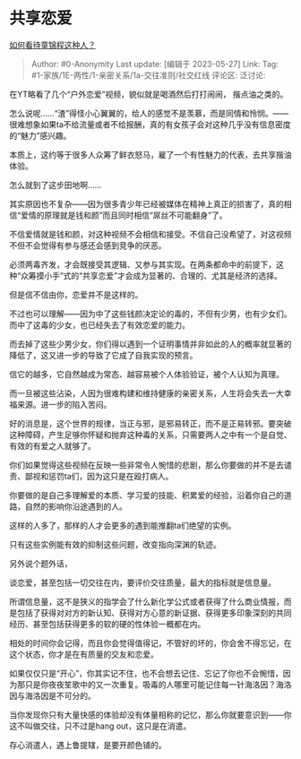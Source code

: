 # 共享恋爱
[如何看待童锦程这种人？](https://www.zhihu.com/question/485127764/answer/3046345482)

> Author: #0-Anonymity
> Last update: [编辑于 2023-05-27]
> Link:
> Tag: #1-家族/1E-两性/1-亲密关系/1a-交往准则/社交红线 
> 评论区:
> 泛讨论:

在YT略看了几个“户外恋爱”视频，貌似就是喝酒然后打打闹闹， 揩点油之类的。

怎么说呢……“渣”得怪小心翼翼的，给人的感觉不是羡慕，而是同情和怜悯。——很难想象如果ta不给流量或者不给报酬，真的有女孩子会对这种几乎没有信息密度的“魅力”感兴趣。

本质上，这约等于很多人众筹了鲜衣怒马，雇了一个有性魅力的代表，去共享揩油体验。

怎么就到了这步田地啊……

其实原因也不复杂——因为很多青少年已经被媒体在精神上真正的损害了，真的相信“爱情的原理就是钱和颜”而且同时相信“屌丝不可能翻身”了。

不信爱情就是钱和颜，对这种视频不会相信和接受。不信自己没希望了，对这视频不但不会觉得有参与感还会感到竞争的厌恶。

必须两毒齐发，才会既接受其逻辑、又参与其实现。在两条都命中的前提下，这种“众筹摸小手”式的“共享恋爱”才会成为显著的、合理的、尤其是经济的选择。

但是信不信由你，恋爱并不是这样的。

不过也可以理解——因为中了这些钱颜决定论的毒的，不但有少男，也有少女们。而中了这毒的少女，也已经失去了有效恋爱的能力。

而去掉了这些少男少女，你们得以遇到一个证明事情并非如此的人的概率就显著的降低了，这又进一步的导致了它成了自我实现的预言。

信它的越多，它自然越成为常态、越容易被个人体验验证，被个人认知为真理。

而一旦被这些沾染，人因为很难构建和维持健康的亲密关系，人生将会失去一大幸福来源。进一步的陷入苦闷。

好的消息是，这个世界的规律，当正与邪，是邪易转正，而不是正易转邪。要突破这种障碍，产生足够你怀疑和抛弃这种毒的关系，只需要两人之中有一个是自觉、有效的有爱之人就够了。

你们如果觉得这些视频在反映一些非常令人惋惜的悲剧，那么你要做的并不是去谴责、鄙视和惩罚ta们，因为这只是在殴打病人。

你要做的是自己多理解爱的本质、学习爱的技能、积累爱的经验，沿着你自己的道路，自然的影响你沿途遇到的人。

这样的人多了，那样的人才会更多的遇到能推翻ta们绝望的实例。

只有这些实例能有效的抑制这些问题，改变指向深渊的轨迹。

另外说个题外话，

谈恋爱，甚至包括一切交往在内，要评价交往质量，最大的指标就是信息量。

所谓信息量，这不是狭义的指学会了什么新化学公式或者获得了什么商业情报，而是包括了获得对对方的新认知、获得对方心意的新证据、获得更多印象深刻的共同经历、甚至包括获得更多的软的硬的性体验一概都在内。

相处的时间你会记得，而且你会觉得值得记，不管好的坏的，你会舍不得忘记，在这个状态，你才是在有质量的交友和恋爱。

如果仅仅只是“开心”，你其实记不住，也不会想去记住、忘记了你也不会惋惜，因为那只是你夜夜笙歌中的又一次重复。吸毒的人哪里可能记住每一针海洛因？海洛因与海洛因是不可分的。

当你发现你只有大量快感的体验却没有体量相称的记忆，那么你就要意识到——你这不叫做交往，只不过是hang out，这只是在消遣。

存心消遣人，遇上鲁提辖，是要开颜色铺的。